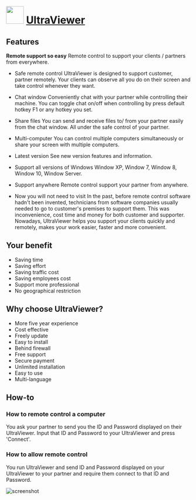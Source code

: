 ﻿# <img src="https://cdn.jsdelivr.net/gh/chtof/chocolatey-packages/automatic/ultraviewer/ultraviewer.png" width="48" height="48"/> [UltraViewer](https://chocolatey.org/packages/ultraviewer)

## Features

**Remote support so easy**
Remote control to support your clients / partners from everywhere.

- Safe remote control
UltraViewer is designed to support customer, partner remotely. Your clients can observe all you do on their screen and take control whenever they want.

- Chat window
Conveniently chat with your partner while controlling their machine. You can toggle chat on/off when controlling by press default hotkey F1 or any hotkey you set.

- Share files
You can send and receive files to/ from your partner easily from the chat window. All under the safe control of your partner.

- Multi-computer
You can control multiple computers simultaneously or share your screen with multiple computers.

- Latest version
See new version features and information.

- Support all versions of Windows
Window XP, Window 7, Window 8, Window 10, Window Server.

- Support anywhere
Remote control support your partner from anywhere.

- Now you will not need to visit
In the past, before remote control software hadn't been invented, technicians from software companies usually needed to go to customer's premises to support them. This was inconvenience, cost time and money for both customer and supporter. Nowadays, UltraViewer helps you support your clients quickly and remotely, makes your work easier, faster and more convenient.

## Your benefit

- Saving time
- Saving effort
- Saving traffic cost
- Saving employees cost
- Support more professional
- No geographical restriction

## Why choose UltraViewer?

- More five year experience
- Cost effective
- Freely update
- Easy to install
- Behind firewall
- Free support
- Secure payment
- Unlimited installation
- Easy to use
- Multi-language

## How-to

### How to remote control a computer
You ask your partner to send you the ID and Password displayed on their UltraViewer. Input that ID and Password to your UltraViewer and press 'Connect'. 

### How to allow remote control
You run UltraViewer and send ID and Password displayed on your UltraViewer to your partner and require them connect to that ID and Password.

![screenshot](https://cdn.jsdelivr.net/gh/chtof/chocolatey-packages/automatic/ultraviewer/screenshot.png)